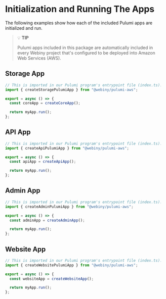 # Initialization and Running The Apps

The following examples show how each of the included Pulumi apps are initialized and run.

> 💡 **TIP**
>
> Pulumi apps included in this package are automatically included in every Webiny project that's configured to be deployed into Amazon Web Services (AWS).

## Storage App

```ts
// This is imported in our Pulumi program's entrypoint file (index.ts).
import { createStoragePulumiApp } from "@webiny/pulumi-aws";

export = async () => {
  const coreApp = createCoreApp();

  return myApp.run();
};
```

## API App

```ts
// This is imported in our Pulumi program's entrypoint file (index.ts).
import { createApiPulumiApp } from "@webiny/pulumi-aws";

export = async () => {
  const apiApp = createApiApp();

  return myApp.run();
};
```

## Admin App

```ts
// This is imported in our Pulumi program's entrypoint file (index.ts).
import { createAdminPulumiApp } from "@webiny/pulumi-aws";

export = async () => {
  const adminApp = createAdminApp();

  return myApp.run();
};
```

## Website App

```ts
// This is imported in our Pulumi program's entrypoint file (index.ts).
import { createWebsitePulumiApp } from "@webiny/pulumi-aws";

export = async () => {
  const websiteApp = createWebsiteApp();

  return myApp.run();
};
```
